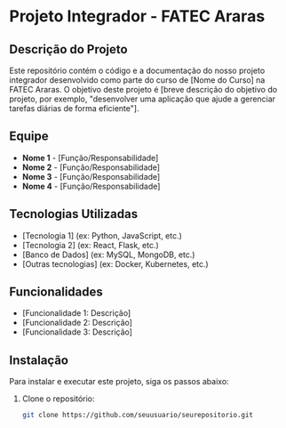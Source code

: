 # Projeto Integrador - FATEC Araras

## Descrição do Projeto

Este repositório contém o código e a documentação do nosso projeto integrador desenvolvido como parte do curso de [Nome do Curso] na FATEC Araras. O objetivo deste projeto é [breve descrição do objetivo do projeto, por exemplo, "desenvolver uma aplicação que ajude a gerenciar tarefas diárias de forma eficiente"].

## Equipe

- **Nome 1** - [Função/Responsabilidade]
- **Nome 2** - [Função/Responsabilidade]
- **Nome 3** - [Função/Responsabilidade]
- **Nome 4** - [Função/Responsabilidade]

## Tecnologias Utilizadas

- [Tecnologia 1] (ex: Python, JavaScript, etc.)
- [Tecnologia 2] (ex: React, Flask, etc.)
- [Banco de Dados] (ex: MySQL, MongoDB, etc.)
- [Outras tecnologias] (ex: Docker, Kubernetes, etc.)

## Funcionalidades

- [Funcionalidade 1: Descrição]
- [Funcionalidade 2: Descrição]
- [Funcionalidade 3: Descrição]

## Instalação

Para instalar e executar este projeto, siga os passos abaixo:

1. Clone o repositório:
   ```bash
   git clone https://github.com/seuusuario/seurepositorio.git
